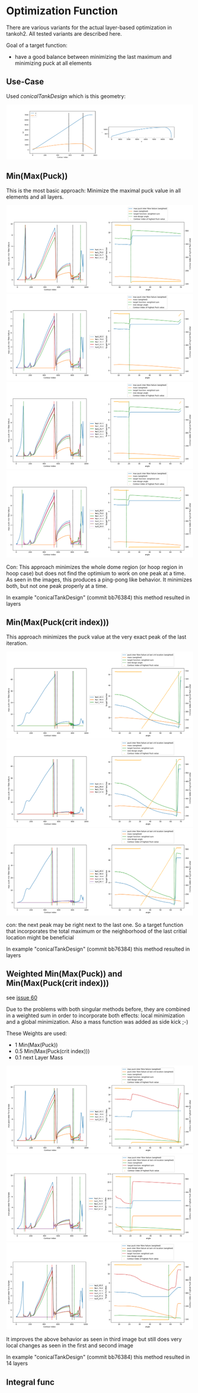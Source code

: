 # Optimization Function

There are various variants for the actual layer-based optimization in tankoh2. All tested variants are described here.

Goal of a target function:
- have a good balance between minimizing the last maximum and minimizing puck at all elements

## Use-Case
Used *conicalTankDesign* which is this geometry:

![contour](images/optimization/contour.png)


## Min(Max(Puck))
This is the most basic approach: Minimize the maximal puck value in all elements and all layers.

![lay4](images/optimization/minmaxpuck_4.png)
![lay5](images/optimization/minmaxpuck_5.png)
![lay6](images/optimization/minmaxpuck_6.png)
![lay7](images/optimization/minmaxpuck_7.png)


Con: This approach minimizes the whole dome region (or hoop region in hoop case) but does not find the optimium to work on one peak at a time. As seen in the images, this produces a ping-pong like behavior. It minimizes both, but not one peak properly at a time.

In example "conicalTankDesign" (commit bb76384) this method resulted in  layers

## Min(Max(Puck(crit index)))
This approach minimizes the puck value at the very exact peak of the last iteration. 


![lay3](images/optimization/minmaxcritpuck_3.png)
![lay4](images/optimization/minmaxcritpuck_4.png)
![lay5](images/optimization/minmaxcritpuck_5.png)

con: the next peak may be right next to the last one. So a target function that incorporates the total maximum or the neighborhood of the
last critial location might be beneficial

In example "conicalTankDesign" (commit bb76384) this method resulted in  layers


## Weighted Min(Max(Puck)) and Min(Max(Puck(crit index)))
see [issue 60](https://github.com/sfreund-DLR/tankoh2/issues/60)

Due to the problems with both singular methods before, they are combined in a weighted sum in order to incorporate both effects: 
local minimization and a global minimization. Also a mass function was added as side kick ;-)

These Weights are used:
- 1 Min(Max(Puck))
- 0.5 Min(Max(Puck(crit index)))
- 0.1 next Layer Mass

![lay4](images/optimization/minmaxweightedpuck_4.png)
![lay5](images/optimization/minmaxweightedpuck_5.png)
![lay6](images/optimization/minmaxweightedpuck_6.png)

It improves the above behavior as seen in third image but still does very local changes as seen in the first and second image

In example "conicalTankDesign" (commit bb76384) this method resulted in 14 layers

## Integral func
